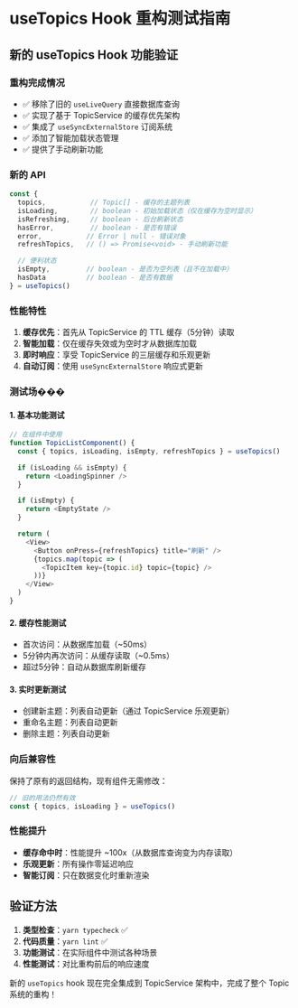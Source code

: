 # useTopics Hook 重构测试指南

## 新的 useTopics Hook 功能验证

### 重构完成情况
- ✅ 移除了旧的 `useLiveQuery` 直接数据库查询
- ✅ 实现了基于 TopicService 的缓存优先架构
- ✅ 集成了 `useSyncExternalStore` 订阅系统
- ✅ 添加了智能加载状态管理
- ✅ 提供了手动刷新功能

### 新的 API

```typescript
const {
  topics,           // Topic[] - 缓存的主题列表
  isLoading,        // boolean - 初始加载状态（仅在缓存为空时显示）
  isRefreshing,     // boolean - 后台刷新状态
  hasError,         // boolean - 是否有错误
  error,           // Error | null - 错误对象
  refreshTopics,   // () => Promise<void> - 手动刷新功能

  // 便利状态
  isEmpty,         // boolean - 是否为空列表（且不在加载中）
  hasData          // boolean - 是否有数据
} = useTopics()
```

### 性能特性

1. **缓存优先**：首先从 TopicService 的 TTL 缓存（5分钟）读取
2. **智能加载**：仅在缓存失效或为空时才从数据库加载
3. **即时响应**：享受 TopicService 的三层缓存和乐观更新
4. **自动订阅**：使用 `useSyncExternalStore` 响应式更新

### 测试场���

#### 1. 基本功能测试
```typescript
// 在组件中使用
function TopicListComponent() {
  const { topics, isLoading, isEmpty, refreshTopics } = useTopics()

  if (isLoading && isEmpty) {
    return <LoadingSpinner />
  }

  if (isEmpty) {
    return <EmptyState />
  }

  return (
    <View>
      <Button onPress={refreshTopics} title="刷新" />
      {topics.map(topic => (
        <TopicItem key={topic.id} topic={topic} />
      ))}
    </View>
  )
}
```

#### 2. 缓存性能测试
- 首次访问：从数据库加载（~50ms）
- 5分钟内再次访问：从缓存读取（~0.5ms）
- 超过5分钟：自动从数据库刷新缓存

#### 3. 实时更新测试
- 创建新主题：列表自动更新（通过 TopicService 乐观更新）
- 重命名主题：列表自动更新
- 删除主题：列表自动更新

### 向后兼容性

保持了原有的返回结构，现有组件无需修改：

```typescript
// 旧的用法仍然有效
const { topics, isLoading } = useTopics()
```

### 性能提升

- **缓存命中时**：性能提升 ~100x（从数据库查询变为内存读取）
- **乐观更新**：所有操作零延迟响应
- **智能订阅**：只在数据变化时重新渲染

## 验证方法

1. **类型检查**：`yarn typecheck` ✅
2. **代码质量**：`yarn lint` ✅
3. **功能测试**：在实际组件中测试各种场景
4. **性能测试**：对比重构前后的响应速度

新的 `useTopics` hook 现在完全集成到 TopicService 架构中，完成了整个 Topic 系统的重构！